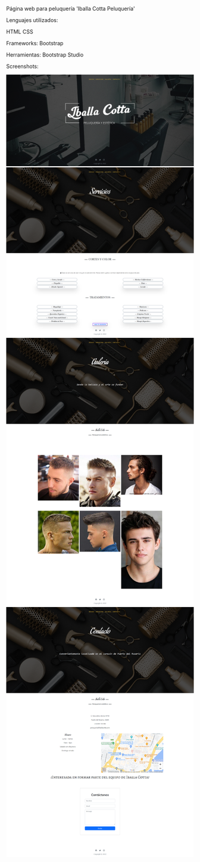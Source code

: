 Página web para peluquería 'Iballa Cotta Peluquería'

Lenguajes utilizados:

HTML
CSS

Frameworks:
Bootstrap

Herramientas:
Bootstrap Studio


Screenshots:

![Captura de pantalla 1](screenshots/inicio.png)
![Captura de pantalla 2](screenshots/servicios.png)
![Captura de pantalla 3](screenshots/galeria.png)
![Captura de pantalla 4](screenshots/contacto.png)